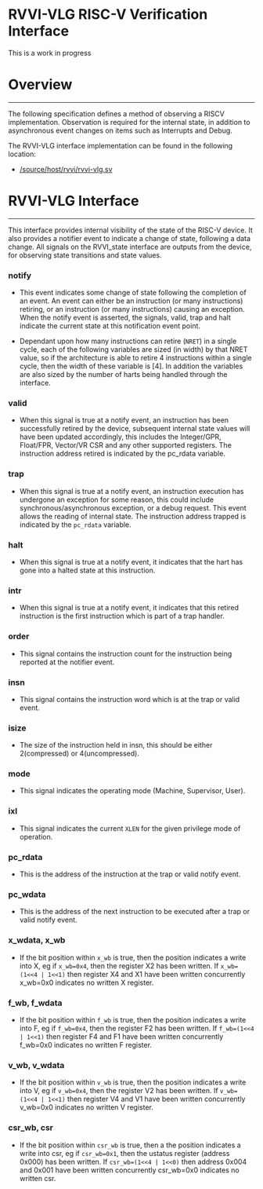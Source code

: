 # RVVI-VLG RISC-V Verification Interface

This is a work in progress

# Overview
----
The following specification defines a method of observing a RISCV
implementation. Observation is required for the internal state, in addition to
asynchronous event changes on items such as Interrupts and Debug.

The RVVI-VLG interface implementation can be found in the following location:
- [/source/host/rvvi/rvvi-vlg.sv](../source/host/rvvi/rvvi-vlg.sv)


# RVVI-VLG Interface
----
This interface provides internal visibility of the state of the RISC-V device.
It also provides a notifier event to indicate a change of state, following a
data change. All signals on the RVVI_state interface are outputs from the
device, for observing state transitions and state values.

### notify
- This event indicates some change of state following the completion of an
  event. An event can either be an instruction (or many instructions) retiring,
  or an instruction (or many instructions) causing an exception. When the notify
  event is asserted, the signals, valid, trap and halt indicate the current
  state at this notification event point.

- Dependant upon how many instructions can retire (`NRET`) in a single cycle,
  each of the following variables are sized (in width) by that NRET value, so if
  the architecture is able to retire 4 instructions within a single cycle, then
  the width of these variable is [4]. In addition the variables are also sized
  by the number of harts being handled through the interface.

### valid
- When this signal is true at a notify event, an instruction has been
  successfully retired by the device, subsequent internal state values will have
  been updated accordingly, this includes the Integer/GPR, Float/FPR, Vector/VR
  CSR and any other supported registers. The instruction address retired is
  indicated by the pc_rdata variable.

### trap
- When this signal is true at a notify event, an instruction execution has
  undergone an exception for some reason, this could include
  synchronous/asynchronous exception, or a debug request. This event allows the
  reading of internal state. The instruction address trapped is indicated by the
  `pc_rdata` variable.

### halt
- When this signal is true at a notify event, it indicates that the hart has
  gone into a halted state at this instruction.

### intr
- When this signal is true at a notify event, it indicates that this retired
  instruction is the first instruction which is part of a trap handler.

### order
- This signal contains the instruction count for the instruction being reported
  at the notifier event.

### insn
- This signal contains the instruction word which is at the trap or valid event.

### isize
- The size of the instruction held in insn, this should be either 2(compressed)
  or 4(uncompressed).

### mode
- This signal indicates the operating mode (Machine, Supervisor, User).

### ixl
- This signal indicates the current `XLEN` for the given privilege mode of
  operation.

### pc_rdata
- This is the address of the instruction at the trap or valid notify event.

### pc_wdata
- This is the address of the next instruction to be executed after a trap or
  valid notify event.

### x_wdata, x_wb
- If the bit position within `x_wb` is true, then the position indicates a
  write into X, eg if `x_wb=0x4`, then the  register X2 has been written. 
  If `x_wb=(1<<4 | 1<<1)` then register X4 and X1 have been written concurrently 
  x_wb=0x0 indicates no written X register.

### f_wb, f_wdata
- If the bit position within `f_wb` is true, then the position indicates a
  write into F, eg if `f_wb=0x4`, then the  register F2 has been written. 
  If `f_wb=(1<<4 | 1<<1)` then register F4 and F1 have been written concurrently 
  f_wb=0x0 indicates no written F register.

### v_wb, v_wdata
- If the bit position within `v_wb` is true, then the position indicates a
  write into V, eg if `v_wb=0x4`, then the  register V2 has been written. 
  If `v_wb=(1<<4 | 1<<1)` then register V4 and V1 have been written concurrently 
  v_wb=0x0 indicates no written V register.

### csr_wb, csr
- If the bit position within `csr_wb` is true, then a the position indicates a
  write into csr, eg if `csr_wb=0x1`, then the ustatus register (address 0x000)
  has been written. If `csr_wb=(1<<4 | 1<<0)` then address 0x004 and 0x001 have
  been written concurrently csr_wb=0x0 indicates no written csr.
